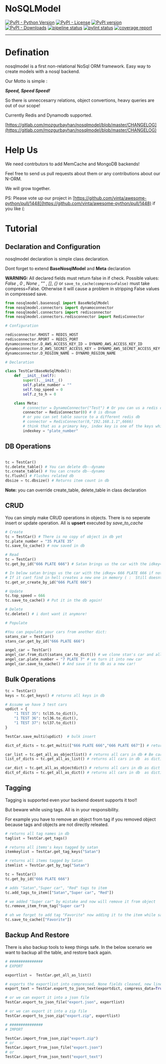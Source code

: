 # NoSQLModel

[![PyPI - Python Version](https://img.shields.io/pypi/pyversions/nosqlmodel)](https://img.shields.io/pypi/pyversions/nosqlmodel)
[![PyPI - License](https://img.shields.io/pypi/l/nosqlmodel)](https://img.shields.io/pypi/l/nosqlmodel)
[![PyPI version](https://img.shields.io/pypi/v/nosqlmodel)](https://pypi.org/project/nosqlmodel/)
[![PyPI - Downloads](https://pepy.tech/badge/nosqlmodel)](https://pepy.tech/project/nosqlmodel)
[![pipeline status](https://gitlab.com/mozgurbayhan/nosqlmodel/badges/master/pipeline.svg)](https://gitlab.com/mozgurbayhan/nosqlmodel/commits/master)
[![pylint status](https://gitlab.com/mozgurbayhan/nosqlmodel/-/jobs/artifacts/master/raw/pylint/pylint.svg?job=pylint)](https://gitlab.com/mozgurbayhan/nosqlmodel/commits/master)
[![coverage report](https://gitlab.com/mozgurbayhan/nosqlmodel/badges/master/coverage.svg)](https://gitlab.com/mozgurbayhan/nosqlmodel/commits/master)


***

# Defination

nosqlmodel is a first non-relational NoSql ORM framework. Easy way to create models with a nosql backend. 

Our Motto is simple :

***Speed, Speed Speed!***

So there is unneccesarry relations, object convertions, heavy queries are out of our scope!

Currently Redis and Dynamodb supported.


[https://gitlab.com/mozgurbayhan/nosqlmodel/blob/master/CHANGELOG](https://gitlab.com/mozgurbayhan/nosqlmodel/blob/master/CHANGELOG)

# Help Us

We need contrbutors to add MemCache and MongoDB backends! 

Feel free to send us pull requests about them or any contributions about our N-ORM. 

We will grow together.

PS: Please vote up our project in [https://github.com/vinta/awesome-python/pull/1448](https://github.com/vinta/awesome-python/pull/1448) if you like (:


# Tutorial

## Declaration and Configuration

nosqlmodel declaration is simple class declaration. 

Dont forget to extend **BaseNosqlModel** and **Meta** declaration

**WARNING:** All declared fields must return false in if check. Possible values: *False* , *0* , *None* , *""* , *[]*, *{}* or `save_to_cache(compress=False)` must take compress=False. Otherwise it will cause a problem in stripping False values in compressed save.


```python
from nosqlmodel.basenosql import BaseNoSqlModel
from nosqlmodel.connectors import dynamoconnector
from nosqlmodel.connectors import redisconnector
from nosqlmodel.connectors.redisconnector import RedisConnector

# Configuration

redisconnector.RHOST = REDIS_HOST
redisconnector.RPORT = REDIS_PORT
dynamoconnector.D_AWS_ACCESS_KEY_ID = DYNAMO_AWS_ACCESS_KEY_ID
dynamoconnector.D_AWS_SECRET_ACCESS_KEY = DYNAMO_AWS_SECRET_ACCESS_KEY
dynamoconnector.D_REGION_NAME = DYNAMO_REGION_NAME

# Declaration

class TestCar(BaseNoSqlModel):
    def __init__(self):
        super().__init__()
        self.plate_number = ""
        self.top_speed = 0
        self.z_to_h = 0

    class Meta:
        # connector = DynamoConnector("Test") # Or you can us a redis connector too:
        connector = RedisConnector(0) # 0 is dbnum
        # or you can set table source to a different redis db
        # connector = RedisConnector(0,"192.168.1.1",6666)
        # think that as a primary key, index key is one of the keys which declared in class
        indexkey = "plate_number" 

```

## DB Operations

```python

tc = TestCar()
tc.delete_table() # You can delete db--dynamo
tc.create_table() # You can create db--dynamo
tc.flush() # Flushes related db
dbsize = tc.dbsize() # Returns item count in db

```

**Note:** you can override create_table, delete_table in class declaration

## CRUD

You can simply make CRUD operations in objects. There is no seperate insert or update operation. All is **upsert** executed by *save_to_cache* 

```python
# Create
tc = TestCar() # There is no copy of object in db yet
tc.plate_number = "35 PLATE 35"
tc.save_to_cache() # now saved in db

# Read
tc = TestCar()
tc.get_by_id("666 PLATE 666") # Satan brings us the car with the idkey= 666 PLATE 666

# In below satan brings us the car with the idkey= 666 PLATE 666 if not exists, creates a new one in the memory 
# If it cant find in hell creates a new one in memory ( :  Still doesnt exists in db!!!
tc.get_or_create_by_id("666 PLATE 666") 

# Update
tc.top_speed = 666
tc.save_to_cache() # Put it in the db again!

# Delete
tc.delete() # i dont want it anymore!

# Populate

#You can populate your cars from another dict:
satans_car = TestCar()
stans_car.get_by_id("666 PLATE 666")

angel_car = TestCar()
angel_car.from_dict(satans_car.to_dict()) # we clone stan's car and all its attributes
angel_car.plate_number = "7 PLATE 7" # we turn it into new car
angel_car.save_to_cache() # And save it to db as a new car!

```

## Bulk Operations

```python
tc = TestCar() 
keys = tc.get_keys() # returns all keys in db

# Assume we have 3 test cars
updict = {
    "1 TEST 35": tcl35.to_dict(),
    "1 TEST 36": tcl36.to_dict(),
    "1 TEST 37": tcl37.to_dict()
}

TestCar.save_multi(updict)  # bulk insert 

dict_of_dicts = tc.get_multi(["666 PLATE 666","666 PLATE 667"]) # returns selected cars in db as as dictionary dict

car_list = tc.get_all_as_objectlist() # returns all cars in db # Be careful memory usage could be a problem in big sizes !
list_of_dicts = tc.get_all_as_list() # returns all cars in db  as dictionary list, More speeder, more effective memory usage!

car_dict = tc.get_all_as_objectdict() # returns all cars in db as dict instead of list # Be careful memory usage could be a problem in big sizes
dict_of_dicts = tc.get_all_as_dict() # returns all cars in db  as dictionary of dictionaries, More speeder, more effective memory usage!

```

## Tagging

Tagging is supported even your backend doesnt supports it too!!

But beware while using tags. All is in your responsibility.

For example you have to remove an object from tag if you removed object because tags and objects are not directly releated.

```python
# returns all tag names in db
taglist = TestCar.get_tags()

# returns all items's keys tagged by satan
itemkeylist = TestCar.get_tag_keys("Satan")

# returns all items tagged by Satan
itemlist = TestCar.get_by_tag("Satan")

tc = TestCar() 
tc.get_by_id("666 PLATE 666")

# adds "Satan","Super car", "Red" tags to item
tc.add_tags_to_item(["Satan","Super car", "Red"])

# we added "Super car" by mistake and now will remove it from object
tc.remove_item_from_tag("Super car")

# oh we forget to add tag "Favorite" now adding it to the item while save
tc.save_to_cache(["Favorite"])

```

## Backup And Restore

There is also backup tools to keep things safe. In the below scenario we want to backup all the table,
and restore back again.

```python
# ###############
# EXPORT

exportlist =  TestCar.get_all_as_list()

# exports the exportlist into compressed, None fields cleaned, new line markers removes jsontext
export_text = TestCar.export_to_json_text(exportdict, compress_data=True)

# or we can export it into a json file
TestCar.export_to_json_file("export.json", exportlist)

# or we can export it into a zip file
TestCar.export_to_json_zip("export.zip", exportlist)

# ###############
# IMPORT

TestCar.import_from_json_zip("export.zip")
# or
TestCar.import_from_json_file("export.json")
# or
TestCar.import_from_json_text("export_text")

```
